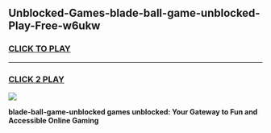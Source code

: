 
## Unblocked-Games-blade-ball-game-unblocked-Play-Free-w6ukw
<h3>
<a href="https://premium76.site?title=blade-ball-game-unblocked&ref=20A">CLICK TO PLAY</a></h3>
<hr>

<h3>
<a href="https://premium76.site?title=blade-ball-game-unblocked&ref=20A">CLICK 2 PLAY</a>
  
</h3>

<a href="https://premium76.site?title=blade-ball-game-unblocked&ref=20A"><img src="https://clearcache.store/games.png"></a>


**blade-ball-game-unblocked games unblocked: Your Gateway to Fun and Accessible Online Gaming**
